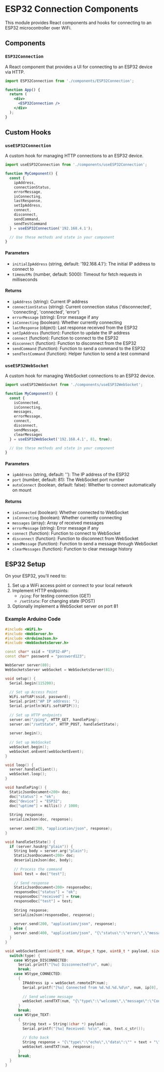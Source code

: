 # ESP32 Connection Components

This module provides React components and hooks for connecting to an ESP32 microcontroller over WiFi.

## Components

### `ESP32Connection`

A React component that provides a UI for connecting to an ESP32 device via HTTP.

```jsx
import ESP32Connection from './components/ESP32Connection';

function App() {
  return (
    <div>
      <ESP32Connection />
    </div>
  );
}
```

## Custom Hooks

### `useESP32Connection`

A custom hook for managing HTTP connections to an ESP32 device.

```jsx
import useESP32Connection from './components/useESP32Connection';

function MyComponent() {
  const {
    ipAddress,
    connectionStatus,
    errorMessage,
    isConnecting,
    lastResponse,
    setIpAddress,
    connect,
    disconnect,
    sendCommand,
    sendTestCommand
  } = useESP32Connection('192.168.4.1');

  // Use these methods and state in your component
}
```

#### Parameters

- `initialIpAddress` (string, default: '192.168.4.1'): The initial IP address to connect to
- `timeoutMs` (number, default: 5000): Timeout for fetch requests in milliseconds

#### Returns

- `ipAddress` (string): Current IP address
- `connectionStatus` (string): Current connection status ('disconnected', 'connecting', 'connected', 'error')
- `errorMessage` (string): Error message if any
- `isConnecting` (boolean): Whether currently connecting
- `lastResponse` (object): Last response received from the ESP32
- `setIpAddress` (function): Function to update the IP address
- `connect` (function): Function to connect to the ESP32
- `disconnect` (function): Function to disconnect from the ESP32
- `sendCommand` (function): Function to send a command to the ESP32
- `sendTestCommand` (function): Helper function to send a test command

### `useESP32WebSocket`

A custom hook for managing WebSocket connections to an ESP32 device.

```jsx
import useESP32WebSocket from './components/useESP32WebSocket';

function MyComponent() {
  const {
    isConnected,
    isConnecting,
    messages,
    errorMessage,
    connect,
    disconnect,
    sendMessage,
    clearMessages
  } = useESP32WebSocket('192.168.4.1', 81, true);

  // Use these methods and state in your component
}
```

#### Parameters

- `ipAddress` (string, default: ''): The IP address of the ESP32
- `port` (number, default: 81): The WebSocket port number
- `autoConnect` (boolean, default: false): Whether to connect automatically on mount

#### Returns

- `isConnected` (boolean): Whether connected to WebSocket
- `isConnecting` (boolean): Whether currently connecting
- `messages` (array): Array of received messages
- `errorMessage` (string): Error message if any
- `connect` (function): Function to connect to WebSocket
- `disconnect` (function): Function to disconnect from WebSocket
- `sendMessage` (function): Function to send a message through WebSocket
- `clearMessages` (function): Function to clear message history

## ESP32 Setup

On your ESP32, you'll need to:

1. Set up a WiFi access point or connect to your local network
2. Implement HTTP endpoints:
   - `/ping`: For testing connection (GET)
   - `/setState`: For changing state (POST)
3. Optionally implement a WebSocket server on port 81

### Example Arduino Code

```cpp
#include <WiFi.h>
#include <WebServer.h>
#include <ArduinoJson.h>
#include <WebSocketsServer.h>

const char* ssid = "ESP32-AP";
const char* password = "password123";

WebServer server(80);
WebSocketsServer webSocket = WebSocketsServer(81);

void setup() {
  Serial.begin(115200);
  
  // Set up Access Point
  WiFi.softAP(ssid, password);
  Serial.print("AP IP address: ");
  Serial.println(WiFi.softAPIP());
  
  // Set up HTTP endpoints
  server.on("/ping", HTTP_GET, handlePing);
  server.on("/setState", HTTP_POST, handleSetState);
  
  server.begin();
  
  // Set up WebSocket
  webSocket.begin();
  webSocket.onEvent(webSocketEvent);
}

void loop() {
  server.handleClient();
  webSocket.loop();
}

void handlePing() {
  StaticJsonDocument<200> doc;
  doc["status"] = "ok";
  doc["device"] = "ESP32";
  doc["uptime"] = millis() / 1000;
  
  String response;
  serializeJson(doc, response);
  
  server.send(200, "application/json", response);
}

void handleSetState() {
  if (server.hasArg("plain")) {
    String body = server.arg("plain");
    StaticJsonDocument<200> doc;
    deserializeJson(doc, body);
    
    // Process the command
    bool test = doc["test"];
    
    // Send response
    StaticJsonDocument<200> responseDoc;
    responseDoc["status"] = "ok";
    responseDoc["received"] = true;
    responseDoc["test"] = test;
    
    String response;
    serializeJson(responseDoc, response);
    
    server.send(200, "application/json", response);
  } else {
    server.send(400, "application/json", "{\"status\":\"error\",\"message\":\"No body\"}");
  }
}

void webSocketEvent(uint8_t num, WStype_t type, uint8_t * payload, size_t length) {
  switch(type) {
    case WStype_DISCONNECTED:
      Serial.printf("[%u] Disconnected!\n", num);
      break;
    case WStype_CONNECTED:
      {
        IPAddress ip = webSocket.remoteIP(num);
        Serial.printf("[%u] Connected from %d.%d.%d.%d\n", num, ip[0], ip[1], ip[2], ip[3]);
        
        // Send welcome message
        webSocket.sendTXT(num, "{\"type\":\"welcome\",\"message\":\"Connected to ESP32\"}");
      }
      break;
    case WStype_TEXT:
      {
        String text = String((char *) payload);
        Serial.printf("[%u] Received: %s\n", num, text.c_str());
        
        // Echo back
        String response = "{\"type\":\"echo\",\"data\":\"" + text + "\"}";
        webSocket.sendTXT(num, response);
      }
      break;
  }
}
``` 